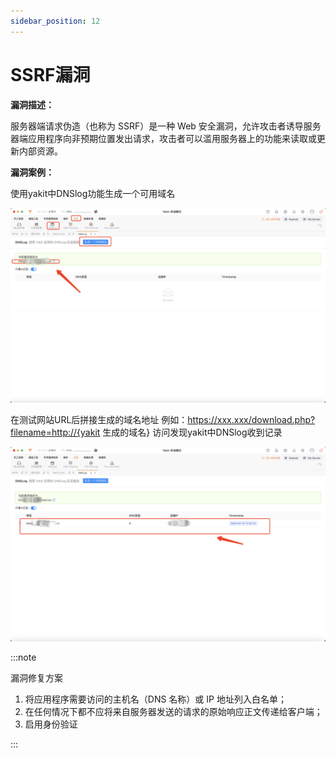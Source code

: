 ```yaml
---
sidebar_position: 12
---
```

# SSRF漏洞

**漏洞描述：**

服务器端请求伪造（也称为 SSRF）是一种 Web 安全漏洞，允许攻击者诱导服务器端应用程序向非预期位置发出请求，攻击者可以滥用服务器上的功能来读取或更新内部资源。

**漏洞案例：**

使用yakit中DNSlog功能生成一个可用域名

![](/img/products/yakit/ssrf-1.png)

在测试网站URL后拼接生成的域名地址
例如：https://xxx.xxx/download.php?filename=http://{yakit 生成的域名}
访问发现yakit中DNSlog收到记录

![](/img/products/yakit/ssrf-2.png)


:::note

漏洞修复方案

1. 将应用程序需要访问的主机名（DNS 名称）或 IP 地址列入白名单；
2. 在任何情况下都不应将来自服务器发送的请求的原始响应正文传递给客户端；
3. 启用身份验证

:::